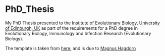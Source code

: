 # PhD_Thesis
My PhD Thesis presented to the [Institute of Evolutionary Biology, University of Edinburgh, UK](http://www.ed.ac.uk/biology/evolutionary-biology) as part of the requirements for a PhD degree in Evolutionary Biology, Immunology and Infection Research (Evolutionary Biology).

The template is taken from [here](http://www.ed.ac.uk/geosciences/intranet/it/faq/latexthesis), and is due to [Magnus Hagdorn](https://www.geos.ed.ac.uk/homes/mhagdorn/)
